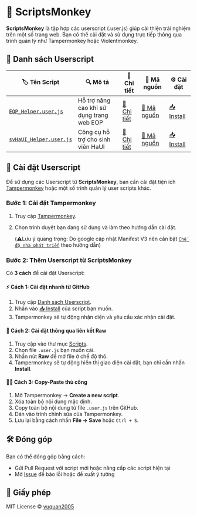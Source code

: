 # 🐒 ScriptsMonkey

**ScriptsMonkey** là tập hợp các userscript (.user.js) giúp cải thiện trải nghiệm trên một số trang web. Bạn có thể cài đặt và sử dụng trực tiếp thông qua trình quản lý như Tampermonkey hoặc Violentmonkey.

## 📂 Danh sách Userscript

| 🏷️ Tên Script                                                        | 🔍 Mô tả                                       | 📝 Chi tiết                                         | 📝 Mã nguồn                                       | ⚙️ Cài đặt                                                |
| -------------------------------------------------------------------- | ---------------------------------------------- | --------------------------------------------------- | ------------------------------------------------- | --------------------------------------------------------- |
| [`EOP_Helper.user.js`](./Docs/EOP_Helper.user.js.md)                 | Hỗ trợ nâng cao khi sử dụng trang web EOP      | [📖 Chi tiết](./Docs/EOP_Helper.user.js.md)         | [📝 Mã nguồn](Scripts/EOP_Helper.user.js)         | [📥 Install](Scripts/EOP_Helper.user.js?raw=true)         |
| [`svHaUI_Helper.user.js`](./Docs/svHaUI_Helper.user.md)              | Công cụ hỗ trợ cho sinh viên HaUI              | [📖 Chi tiết](./Docs/svHaUI_Helper.user.js.md)      | [📝 Mã nguồn](Scripts/svHaUI_Helper.user.js)      | [📥 Install](Scripts/svHaUI_Helper.user.js?raw=true)      |

## 🚀 Cài đặt Userscript

Để sử dụng các Userscript từ **ScriptsMonkey**, bạn cần cài đặt tiện ích [Tampermonkey](https://www.tampermonkey.net/) hoặc một số trình quản lý user scripts khác.

### Bước 1: Cài đặt Tampermonkey

1. Truy cập [Tampermonkey](https://www.tampermonkey.net/).
2. Chọn trình duyệt bạn đang sử dụng và làm theo hướng dẫn cài đặt.

    (⚠️Lưu ý quang trọng: Do google cập nhật Manifest V3 nên cần bật [`Chế độ nhà phát triển`](https://www.tampermonkey.net/faq.php?ext=iikm&version=5.3.3#Q209) theo hướng dẫn)

### Bước 2: Thêm Userscript từ ScriptsMonkey

Có **3 cách** để cài đặt Userscript:

#### ⚡ **Cách 1: Cài đặt nhanh từ GitHub**

1. Truy cập [Danh sách Userscript](#-Danh-sách-Userscript).
2. Nhấn vào [📥 Install]() của script bạn muốn.
3. Tampermonkey sẽ tự động nhận diện và yêu cầu xác nhận cài đặt.

#### 🔗 **Cách 2: Cài đặt thông qua liên kết Raw**

1. Truy cập vào thư mục [Scripts](./Scripts).
2. Chọn file `.user.js` bạn muốn cài.
3. Nhấn nút **Raw** để mở file ở chế độ thô.
4. Tampermonkey sẽ tự động hiển thị giao diện cài đặt, bạn chỉ cần nhấn **Install**.

#### 👨‍💻 **Cách 3: Copy-Paste thủ công**

1. Mở Tampermonkey → **Create a new script**.
2. Xóa toàn bộ nội dung mặc định.
3. Copy toàn bộ nội dung từ file `.user.js` trên GitHub.
4. Dán vào trình chỉnh sửa của Tampermonkey.
5. Lưu lại bằng cách nhấn **File → Save** hoặc `Ctrl + S`.

## 🛠 Đóng góp

Bạn có thể đóng góp bằng cách:

-   Gửi Pull Request với script mới hoặc nâng cấp các script hiện tại
-   Mở [Issue](issues) để báo lỗi hoặc đề xuất ý tưởng

## 📄 Giấy phép

MIT License © [vuquan2005](https://github.com/vuquan2005)
